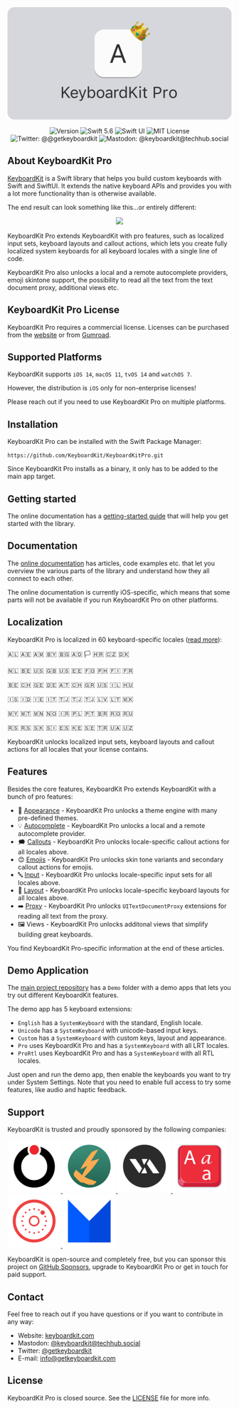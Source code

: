 <p align="center">
    <img src ="Resources/Logo_GitHub.png" alt="KeyboardKit Logo" title="KeyboardKit" width=600 />
</p>

<p align="center">
    <img src="https://img.shields.io/github/v/release/KeyboardKit/KeyboardKit?color=%2300550&sort=semver" alt="Version" />
    <img src="https://img.shields.io/badge/swift-5.6-orange.svg" alt="Swift 5.6" />
    <img src="https://img.shields.io/badge/platform-SwiftUI-blue.svg" alt="Swift UI" title="Swift UI" />
    <img src="https://img.shields.io/github/license/danielsaidi/DeckKit" alt="MIT License" />
    <img src="https://img.shields.io/twitter/url?label=Twitter&style=social&url=https%3A%2F%2Ftwitter.com%2Fgetkeyboardkit" alt="Twitter: @@getkeyboardkit" title="Twitter: @getkeyboardkit" />
    <img src="https://img.shields.io/mastodon/follow/109340839247880048?domain=https%3A%2F%2Ftechhub.social&style=social" alt="Mastodon: @keyboardkit@techhub.social" title="Mastodon: @danielsaidi@mastodon.social" />
</p>



## About KeyboardKit Pro

[KeyboardKit][KeyboardKit] is a Swift library that helps you build custom keyboards with Swift and SwiftUI. It extends the native keyboard APIs and provides you with a lot more functionality than is otherwise available.

The end result can look something like this...or entirely different:

<p align="center">
    <img src ="https://github.com/KeyboardKit/KeyboardKit/blob/master/Resources/Demo.gif?raw=true" width="300" />
</p> 

KeyboardKit Pro extends KeyboardKit with pro features, such as localized input sets, keyboard layouts and callout actions, which lets you create fully localized system keyboards for all keyboard locales with a single line of code. 

KeyboardKit Pro also unlocks a local and a remote autocomplete providers, emoji skintone support, the possibility to read all the text from the text document proxy, additional views etc.
 


## KeyboardKit Pro License

KeyboardKit Pro requires a commercial license. Licenses can be purchased from the [website][Website] or from [Gumroad][Gumroad].



## Supported Platforms

KeyboardKit supports `iOS 14`, `macOS 11`, `tvOS 14` and `watchOS 7`. 

However, the distribution is `iOS` only for non-enterprise licenses! 

Please reach out if you need to use KeyboardKit Pro on multiple platforms.



## Installation

KeyboardKit Pro can be installed with the Swift Package Manager:

```
https://github.com/KeyboardKit/KeyboardKitPro.git
```

Since KeyboardKit Pro installs as a binary, it only has to be added to the main app target.



## Getting started

The online documentation has a [getting-started guide][Getting-Started] that will help you get started with the library.



## Documentation

The [online documentation][Documentation] has articles, code examples etc. that let you overview the various parts of the library and understand how they all connect to each other.

The online documentation is currently iOS-specific, which means that some parts will not be available if you run KeyboardKit Pro on other platforms.



## Localization

KeyboardKit Pro is localized in 60 keyboard-specific locales ([read more][Localization]):

🇦🇱 🇦🇪 🇦🇲 🇧🇾 🇧🇬 🇦🇩 🏳️ 🇭🇷 🇨🇿 🇩🇰 <br />

🇳🇱 🇧🇪 🇺🇸 🇬🇧 🇺🇸 🇪🇪 🇫🇴 🇵🇭 🇫🇮 🇫🇷 <br />

🇧🇪 🇨🇭 🇬🇪 🇩🇪 🇦🇹 🇨🇭 🇬🇷 🇺🇸 🇮🇱 🇭🇺 <br />

🇮🇸 🇮🇩 🇮🇪 🇮🇹 🇹🇯 🇹🇯 🇹🇯 🇱🇻 🇱🇹 🇲🇰 <br />

🇲🇾 🇲🇹 🇲🇳 🇳🇴 🇮🇷 🇵🇱 🇵🇹 🇧🇷 🇷🇴 🇷🇺 <br />

🇷🇸 🇷🇸 🇸🇰 🇸🇮 🇪🇸 🇰🇪 🇸🇪 🇹🇷 🇺🇦 🇺🇿 <br />

KeyboardKit unlocks localized input sets, keyboard layouts and callout actions for all locales that your license contains.  



## Features

Besides the core features, KeyboardKit Pro extends KeyboardKit with a bunch of pro features:

* 🎨 [Appearance][Appearance] - KeyboardKit Pro unlocks a theme engine with many pre-defined themes.
* 💡 [Autocomplete][Autocomplete] - KeyboardKit Pro unlocks a local and a remote autocomplete provider.
* 🗯 [Callouts][Callouts] - KeyboardKit Pro unlocks locale-specific callout actions for all locales above.
* 😊 [Emojis][Emojis] - KeyboardKit Pro unlocks skin tone variants and secondary callout actions for emojis. 
* 🔤 [Input][Input] - KeyboardKit Pro unlocks locale-specific input sets for all locales above.
* 💱 [Layout][Layout] - KeyboardKit Pro unlocks locale-specific keyboard layouts for all locales above.
* ➡️ [Proxy][Proxy] - KeyboardKit Pro unlocks `UITextDocumentProxy` extensions for reading all text from the proxy.
* 🖼 Views - KeyboardKit Pro unlocks additonal views that simplify building great keyboards.

You find KeyboardKit Pro-specific information at the end of these articles. 



## Demo Application

The [main project repository][KeyboardKit] has a `Demo` folder with a demo apps that lets you try out different KeyboardKit features.

The demo app has 5 keyboard extensions:

* `English` has a `SystemKeyboard` with the standard, English locale.
* `Unicode` has a `SystemKeyboard` with unicode-based input keys.
* `Custom` has a `SystemKeyboard` with custom keys, layout and appearance.
* `Pro` uses KeyboardKit Pro and has a `SystemKeyboard` with all LRT locales.
* `ProRtl` uses KeyboardKit Pro and has a `SystemKeyboard` with all RTL locales.

Just open and run the demo app, then enable the keyboards you want to try under System Settings. Note that you need to enable full access to try some features, like audio and haptic feedback.



## Support

KeyboardKit is trusted and proudly sponsored by the following companies:

<a href="https://www.oribi.se/en">
    <img src="Resources/sponsors/oribi.png" alt="Oribi Icon" title="Oribi" width=120 />
</a>
<a href="https://www.phonetoroam.com">
    <img src="Resources/sponsors/phonetoroam.png" alt="phonetoroam Icon" title="phonetoroam" width=120 />
</a>
<a href="https://vitalisapps.com">
    <img src="Resources/sponsors/vitalis.png" alt="Vitalis Icon" title="Vitalis" width=120 />
</a>
<a href="https://letterkey.eu">
    <img src="Resources/sponsors/letterkey.png" alt="LetterKey Icon" title="LetterKey" width=120 />
</a>
<a href="http://anomaly.net.au">
    <img src="Resources/sponsors/anomaly.png" alt="Anomaly Software Icon" title="Anomaly Software" width=120 />
</a>
<a href="https://www.milocreative.com">
    <img src="Resources/sponsors/milo.png" alt="Milo Creative Icon" title="Milo Creative" width=120 />
</a>

KeyboardKit is open-source and completely free, but you can sponsor this project on [GitHub Sponsors][Sponsors], upgrade to KeyboardKit Pro or get in touch for paid support.



## Contact

Feel free to reach out if you have questions or if you want to contribute in any way:

* Website: [keyboardkit.com][Website]
* Mastodon: [@keyboardkit@techhub.social][Mastodon]
* Twitter: [@getkeyboardkit][Twitter]
* E-mail: [info@getkeyboardkit.com][Email]



## License

KeyboardKit Pro is closed source. See the [LICENSE][License] file for more info.



[Email]: mailto:info@getkeyboardkit.com
[Website]: https://keyboardkit.com
[Twitter]: http://twitter.com/getkeyboardkit
[Mastodon]: https://techhub.social/@keyboardkit
[Sponsors]: https://github.com/sponsors/danielsaidi

[KeyboardKit]: https://github.com/KeyboardKit/KeyboardKit
[Gumroad]: https://danielsaidi.gumroad.com

[Documentation]: https://keyboardkit.github.io/KeyboardKitPro/documentation/keyboardkitpro/
[Getting-Started]: https://keyboardkit.github.io/KeyboardKitPro/documentation/keyboardkitpro/getting-started-with-keyboardkit-pro

[Actions]: https://keyboardkit.github.io/KeyboardKitPro/documentation/keyboardkitpro/actions
[Appearance]: https://keyboardkit.github.io/KeyboardKitPro/documentation/keyboardkitpro/appearance
[Autocomplete]: https://keyboardkit.github.io/KeyboardKitPro/documentation/keyboardkitpro/autocomplete
[Callouts]: https://keyboardkit.github.io/KeyboardKitPro/documentation/keyboardkitpro/callouts
[Emojis]: https://keyboardkit.github.io/KeyboardKitPro/documentation/keyboardkitpro/emojis
[External]: https://keyboardkit.github.io/KeyboardKitPro/documentation/keyboardkitpro/external-keyboards
[Feedback]: https://keyboardkit.github.io/KeyboardKitPro/documentation/keyboardkitpro/feedback
[Gestures]: https://keyboardkit.github.io/KeyboardKitPro/documentation/keyboardkitpro/gestures
[Input]: https://keyboardkit.github.io/KeyboardKitPro/documentation/keyboardkitpro/input
[Keyboard]: https://keyboardkit.github.io/KeyboardKitPro/documentation/keyboardkitpro/keyboard
[Layout]: https://keyboardkit.github.io/KeyboardKitPro/documentation/keyboardkitpro/layout
[Localization]: https://keyboardkit.github.io/KeyboardKitPro/documentation/keyboardkitpro/localization
[Previews]: https://keyboardkit.github.io/KeyboardKitPro/documentation/keyboardkitpro/previews
[Proxy]: https://keyboardkit.github.io/KeyboardKitPro/documentation/keyboardkitpro/proxy-extensions
[Routing]: https://keyboardkit.github.io/KeyboardKitPro/documentation/keyboardkitpro/routing
[RTL]: https://keyboardkit.github.io/KeyboardKitPro/documentation/keyboardkitpro/rtl
[Settings]: https://keyboardkit.github.io/KeyboardKitPro/documentation/keyboardkitpro/settings
[Styles]: https://keyboardkit.github.io/KeyboardKitPro/documentation/keyboardkitpro/styles

[License]: https://github.com/KeyboardKit/KeyboardKitPro/blob/master/LICENSE
